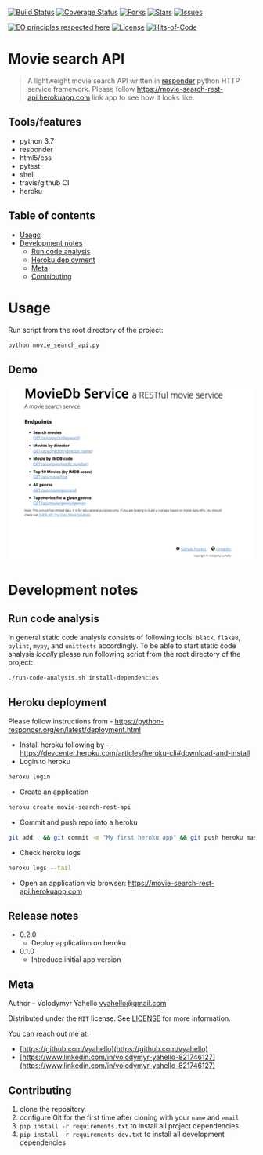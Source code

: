 [![Build Status](https://travis-ci.org/vyahello/movie-search-api.svg?branch=master)](https://travis-ci.org/vyahello/movie-search-api)
[![Coverage Status](https://coveralls.io/repos/github/vyahello/movie-search-api/badge.svg?branch=master)](https://coveralls.io/github/vyahello/movie-search-api?branch=master)
[![Forks](https://img.shields.io/github/forks/vyahello/movie-search-api)](https://github.com/vyahello/movie-search-api/network/members)
[![Stars](https://img.shields.io/github/stars/vyahello/movie-search-api)](https://github.com/vyahello/movie-search-api/stargazers)
[![Issues](https://img.shields.io/github/issues/vyahello/movie-search-api)](https://github.com/vyahello/movie-search-api/issues)

[![EO principles respected here](https://www.elegantobjects.org/badge.svg)](https://www.elegantobjects.org)
[![License](https://img.shields.io/badge/license-MIT-green.svg)](LICENSE.md)
[![Hits-of-Code](https://hitsofcode.com/github/vyahello/movie-search-api)](https://hitsofcode.com/view/github/vyahello/movie-search-api)

# Movie search API
> A lightweight movie search API written in [responder](http://python-responder.org/en/latest/) python HTTP service framework. 
> Please follow https://movie-search-rest-api.herokuapp.com link app to see how it looks like.

## Tools/features
- python 3.7
- responder
- html5/css
- pytest
- shell
- travis/github CI
- heroku

## Table of contents
- [Usage](#usage)
- [Development notes](#development-notes)
  - [Run code analysis](#run-code-analysis)
  - [Heroku deployment](#heroku-deployment)
  - [Meta](#meta)
  - [Contributing](#contributing)

# Usage
Run script from the root directory of the project:
```bash
python movie_search_api.py
```

## Demo
![Screenshot](static/service.png)

# Development notes
## Run code analysis
In general static code analysis consists of following tools: `black`, `flake8`, `pylint`, `mypy`, and `unittests` accordingly.
To be able to start static code analysis _locally_ please run following script from the root directory of the project:
```bash
./run-code-analysis.sh install-dependencies
```

## Heroku deployment
Please follow instructions from - https://python-responder.org/en/latest/deployment.html

- Install heroku following by - https://devcenter.heroku.com/articles/heroku-cli#download-and-install
- Login to heroku
```bash
heroku login
```
- Create an application
```bash
heroku create movie-search-rest-api
```
- Commit and push repo into a heroku
```bash
git add . && git commit -m "My first heroku app" && git push heroku master
```
- Check heroku logs
```bash
heroku logs --tail
```
- Open an application via browser: https://movie-search-rest-api.herokuapp.com


## Release notes
* 0.2.0
    * Deploy application on heroku
* 0.1.0
    * Introduce initial app version

## Meta
Author – Volodymyr Yahello vyahello@gmail.com

Distributed under the `MIT` license. See [LICENSE](LICENSE.md) for more information.

You can reach out me at:
* [https://github.com/vyahello](https://github.com/vyahello)
* [https://www.linkedin.com/in/volodymyr-yahello-821746127](https://www.linkedin.com/in/volodymyr-yahello-821746127)

## Contributing
1. clone the repository
2. configure Git for the first time after cloning with your `name` and `email`
3. `pip install -r requirements.txt` to install all project dependencies
4. `pip install -r requirements-dev.txt` to install all development dependencies
